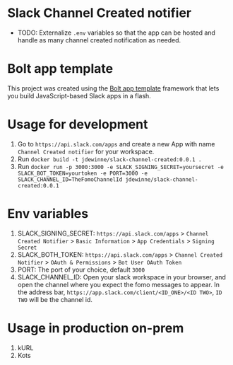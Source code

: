 Slack Channel Created notifier
=============================

+ TODO: Externalize `.env` variables so that the app can be hosted and handle as many channel created notification as needed.


Bolt app template
=================

This project was created using the [Bolt app template](https://slack.dev/bolt) framework that lets you build JavaScript-based Slack apps in a flash.


Usage for development
=====================

1. Go to `https://api.slack.com/apps` and create a new App with name `Channel Created notifier` for your workspace.
1. Run `docker build -t jdewinne/slack-channel-created:0.0.1 .`
1. Run `docker run -p 3000:3000 -e SLACK_SIGNING_SECRET=yoursecret -e SLACK_BOT_TOKEN=yourtoken -e PORT=3000 -e SLACK_CHANNEL_ID=TheFomoChannelId jdewinne/slack-channel-created:0.0.1`

Env variables
=============

1. SLACK_SIGNING_SECRET: `https://api.slack.com/apps` > `Channel Created Notifier` > `Basic Information` > `App Credentials` > `Signing Secret`
1. SLACK_BOTH_TOKEN: `https://api.slack.com/apps` > `Channel Created Notifier` > `OAuth & Permissions` > `Bot User OAuth Token`
1. PORT: The port of your choice, default `3000`
1. SLACK_CHANNEL_ID: Open your slack workspace in your browser, and open the channel where you expect the fomo messages to appear. In the address bar,  `https://app.slack.com/client/<ID_ONE>/<ID TWO>`, `ID TWO` will be the channel id.


Usage in production on-prem
===========================

1. kURL
1. Kots